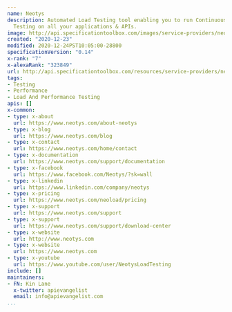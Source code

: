 ```yaml
---
name: Neotys
description: Automated Load Testing tool enabling you to run Continuous Performance
  Testing on all your applications & APIs.
image: http://api.specificationtoolbox.com/images/service-providers/neotys.jpg
created: "2020-12-23"
modified: 2020-12-24PST10:05:00-28800
specificationVersion: "0.14"
x-rank: "7"
x-alexaRank: "323849"
url: http://api.specificationtoolbox.com/resources/service-providers/neotys/
tags:
- Testing
- Performance
- Load And Performance Testing
apis: []
x-common:
- type: x-about
  url: https://www.neotys.com/about-neotys
- type: x-blog
  url: https://www.neotys.com/blog
- type: x-contact
  url: https://www.neotys.com/home/contact
- type: x-documentation
  url: https://www.neotys.com/support/documentation
- type: x-facebook
  url: https://www.facebook.com/Neotys/?sk=wall
- type: x-linkedin
  url: https://www.linkedin.com/company/neotys
- type: x-pricing
  url: https://www.neotys.com/neoload/pricing
- type: x-support
  url: https://www.neotys.com/support
- type: x-support
  url: https://www.neotys.com/support/download-center
- type: x-website
  url: http://www.neotys.com
- type: x-website
  url: https://www.neotys.com
- type: x-youtube
  url: https://www.youtube.com/user/NeotysLoadTesting
include: []
maintainers:
- FN: Kin Lane
  x-twitter: apievangelist
  email: info@apievangelist.com
...
```

